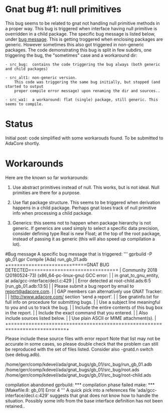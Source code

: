 # Gnat bug #1: null primitives
This bug seems to be related to gnat not handling null primitive methods in a proper way.
This bug is triggered when interface having null primitive is overridden in a child package.
The specific bug message is listed below, under [bug message](#Bug-message).
This is getting troggered when enclosing packages are generic. However sometimes this also 
got triggered in non-generic packages. The code demonstrating this bug is split in few subdirs,
one triggering the bug, the "sometimes" case and a workaround dir:

    - src_bug:  contains the code triggering the bug always (both generic and child packages)
    
    - src_alt1: non-generic version. 
        This code was triggering the same bug initially, but stopped (and started to output 
        proper compile error message) upon renaming the dir and sources..
        
    - src_wa1:  a workaround: flat (single) package, still generic. This seems to compile.


# Status
Initial post: code simplified with some workarouds found. To be submitted to AdaCore shortly.

# Workarounds
Here are the known so far workarounds:
1. Use abstract primitives instead of null. This works, but is not ideal. Null primities are there for a purpose.

2. Use flat package structure. This seems to be triggered when derivation happens in a child package. Perhaps gnat loses track of null primitive info when processing a child package.

3. Generics: this seems not to happen when package hierarchy is not generic. If generics are used simply to select a specific data precision, consider defining
type Real is new Float;
at the top of the root package, instead of passing it as generic (this will also speed up compilation a lot). 

#Bug message
A specific bug message that is triggered:
'''
gprbuild -P gb_01.gpr
Compile
   [Ada]          run_gb_01.adb
+===========================GNAT BUG DETECTED==============================+
| Community 2018 (20180524-73) (x86_64-pc-linux-gnu) GCC error:            |
| in gnat_to_gnu_entity, at ada/gcc-interface/decl.c:429                   |
| Error detected at root-child.ads:6:5 [run_gb_01.adb:13:5]                |
| Please submit a bug report by email to report@adacore.com.               |
| GAP members can alternatively use GNAT Tracker:                          |
| http://www.adacore.com/ section 'send a report'.                         |
| See gnatinfo.txt for full info on procedure for submitting bugs.         |
| Use a subject line meaningful to you and us to track the bug.            |
| Include the entire contents of this bug box in the report.               |
| Include the exact command that you entered.                              |
| Also include sources listed below.                                       |
| Use plain ASCII or MIME attachment(s).                                   |
+==========================================================================+

Please include these source files with error report
Note that list may not be accurate in some cases,
so please double check that the problem can still
be reproduced with the set of files listed.
Consider also -gnatd.n switch (see debug.adb).

/home/gerr/comp/kdevel/ada/gnat_bugs/gb_01/src_bug/run_gb_01.adb
/home/gerr/comp/kdevel/ada/gnat_bugs/gb_01/src_bug/root.ads
/home/gerr/comp/kdevel/ada/gnat_bugs/gb_01/src_bug/root-child.ads

compilation abandoned
gprbuild: *** compilation phase failed
make: *** [Makefile:8: gb_01] Error 4
'''
A quick pick into a references file 'ada/gcc-interface/decl.c:429' suggests that gnat does not know how to handle the situation. Possibly some info from the base interface definition has not been retained..
